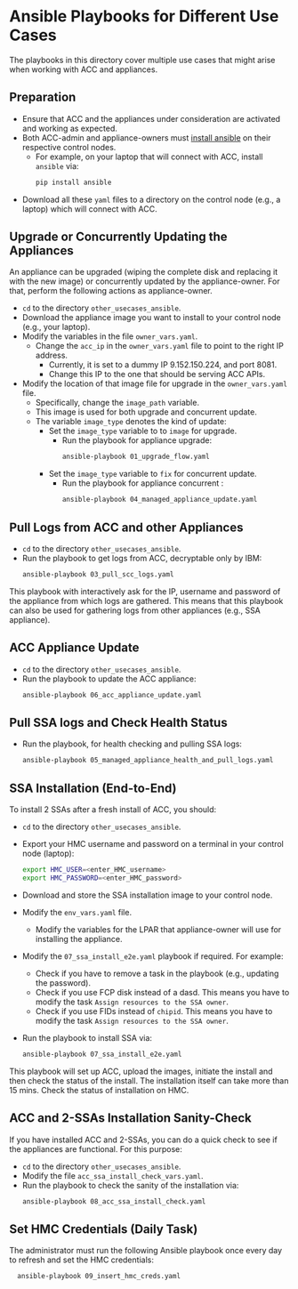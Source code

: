 # Ansible Playbooks for Different Use Cases

The playbooks in this directory cover multiple use cases that might arise when
working with ACC and appliances.

## Preparation

- Ensure that ACC and the appliances under consideration are activated and
  working as expected.
- Both ACC-admin and appliance-owners must
  [install ansible](https://docs.ansible.com/ansible/latest/installation_guide/intro_installation.html) on
  their respective control nodes.
  - For example, on your laptop that will connect with ACC, install `ansible` via:
    ```bash
    pip install ansible
    ```
- Download all these `yaml` files to a directory on the control node (e.g., a
  laptop) which will connect with ACC.

## Upgrade or Concurrently Updating the Appliances

An appliance can be upgraded (wiping the complete disk and replacing it with the
new image) or concurrently updated by the appliance-owner. For that, perform the
following actions as appliance-owner.

- `cd` to the directory `other_usecases_ansible`.
- Download the appliance image you want to install to your control node (e.g., 
  your laptop).
- Modify the variables in the file `owner_vars.yaml`.
  - Change the `acc_ip` in the `owner_vars.yaml` file to point to the right
    IP address.
    - Currently, it is set to a dummy IP 9.152.150.224, and port 8081.
    - Change this IP to the one that should be serving ACC APIs.
- Modify the location of that image file for upgrade in the `owner_vars.yaml` file.
  - Specifically, change the `image_path` variable.
  - This image is used for both upgrade and concurrent update.
  - The variable `image_type` denotes the kind of update:
    - Set the `image_type` variable to to `image` for upgrade.
      - Run the playbook for appliance upgrade:
        ```bash
        ansible-playbook 01_upgrade_flow.yaml
        ```
    - Set the `image_type` variable to `fix` for concurrent update.
      - Run the playbook for appliance concurrent :
        ```bash
        ansible-playbook 04_managed_appliance_update.yaml
        ```

## Pull Logs from ACC and other Appliances

- `cd` to the directory `other_usecases_ansible`.
- Run the playbook to get logs from ACC, decryptable only by IBM:
  ```bash
  ansible-playbook 03_pull_scc_logs.yaml
  ```

This playbook with interactively ask for the IP, username and password of the
appliance from which logs are gathered. This means that this playbook can also be
used for gathering logs from other appliances (e.g., SSA appliance).


## ACC Appliance Update

- `cd` to the directory `other_usecases_ansible`.
- Run the playbook to update the ACC appliance:
  ```bash
  ansible-playbook 06_acc_appliance_update.yaml
  ```

## Pull SSA logs and Check Health Status

- Run the playbook, for health checking and pulling SSA logs:
  ```bash
  ansible-playbook 05_managed_appliance_health_and_pull_logs.yaml
  ```

## SSA Installation (End-to-End)

To install 2 SSAs after a fresh install of ACC, you should:

- `cd` to the directory `other_usecases_ansible`.
- Export your HMC username and password on a terminal in your control node
  (laptop):
  ```bash
  export HMC_USER=<enter_HMC_username>
  export HMC_PASSWORD=<enter_HMC_password>
  ```
- Download and store the SSA installation image to your control node.
- Modify the `env_vars.yaml` file.
  - Modify the variables for the LPAR that appliance-owner will use for installing
    the appliance.
- Modify the `07_ssa_install_e2e.yaml` playbook if required. For example:
  - Check if you have to remove a task in the playbook (e.g.,
    updating the password).
  - Check if you use FCP disk instead of a dasd. This means you have to
    modify the task `Assign resources to the SSA owner`.
  - Check if you use FIDs instead of `chipid`. This means you have to modify the
    task `Assign resources to the SSA owner`.

- Run the playbook to install SSA via:
  ```bash
  ansible-playbook 07_ssa_install_e2e.yaml
  ```

This playbook will set up ACC, upload the images, initiate the install and then
check the status of the install. The installation itself can take more than 15
mins. Check the status of installation on HMC.

## ACC and 2-SSAs Installation Sanity-Check

If you have installed ACC and 2-SSAs, you can do a quick check to see if the
appliances are functional. For this purpose:

- `cd` to the directory `other_usecases_ansible`.
- Modify the file `acc_ssa_install_check_vars.yaml`.
- Run the playbook to check the sanity of the installation via:
  ```bash
  ansible-playbook 08_acc_ssa_install_check.yaml
  ```

## Set HMC Credentials (Daily Task)

The administrator must run the following Ansible playbook once every day to refresh and set the HMC credentials:
  ```
    ansible-playbook 09_insert_hmc_creds.yaml
  ```